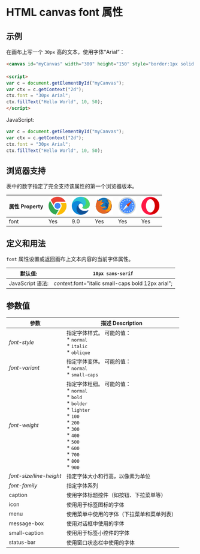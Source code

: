 HTML canvas font 属性
===

## 示例

在画布上写一个 `30px` 高的文本，使用字体“Arial”：

```html idoc:preview:iframe
<canvas id="myCanvas" width="300" height="150" style="border:1px solid #d3d3d3;">您的浏览器不支持 HTML5 canvas 标签。</canvas>

<script>
var c = document.getElementById("myCanvas");
var ctx = c.getContext("2d");
ctx.font = "30px Arial";
ctx.fillText("Hello World", 10, 50);
</script>
```

JavaScript:

```js
var c = document.getElementById("myCanvas");
var ctx = c.getContext("2d");
ctx.font = "30px Arial";
ctx.fillText("Hello World", 10, 50);
```

## 浏览器支持

表中的数字指定了完全支持该属性的第一个浏览器版本。

| 属性 Property | ![chrome][1] | ![edge][2] | ![firefox][3] | ![safari][4] | ![opera][5] |
| ------- | --- | --- | --- | --- | --- |
| font     | Yes | 9.0 | Yes | Yes | Yes |
<!--rehype:style=width: 100%; display: inline-table;-->

## 定义和用法

`font` 属性设置或返回画布上文本内容的当前字体属性。

| 默认值: | `10px sans-serif` |
| ----- | ----- |
| JavaScript 语法: | *context*.font="italic small-caps bold 12px arial"; |
<!--rehype:style=width: 100%; display: inline-table;-->

## 参数值

| 参数 | 描述 Description |
| ----- | ----- |
| *font-style* | 指定字体样式。 可能的值：<br>* `normal` <br>* `italic` <br>* `oblique` | 
| *font-variant* | 指定字体变体。 可能的值：<br>* `normal` <br>* `small-caps` | 
| *font-weight* | 指定字体粗细。 可能的值：<br>* `normal` <br>* `bold` <br>* `bolder` <br>* `lighter` <br>* `100` <br>* `200` <br>* `300` <br>* `400` <br>* `500` <br>* `600` <br>* `700` <br>* `800` <br>* `900` | 
| *font-size/line-height* | 指定字体大小和行高，以像素为单位 | 
| *font-family*           | 指定字体系列 | 
| caption                 | 使用字体标题控件（如按钮、下拉菜单等） | 
| icon                    | 使用用于标签图标的字体 | 
| menu                    | 使用菜单中使用的字体（下拉菜单和菜单列表） | 
| message-box             | 使用对话框中使用的字体 | 
| small-caption           | 使用用于标签小控件的字体 | 
| status-bar              | 使用窗口状态栏中使用的字体 | 
<!--rehype:style=width: 100%; display: inline-table;-->


[1]: ../assets/chrome.svg
[2]: ../assets/edge.svg
[3]: ../assets/firefox.svg
[4]: ../assets/safari.svg
[5]: ../assets/opera.svg